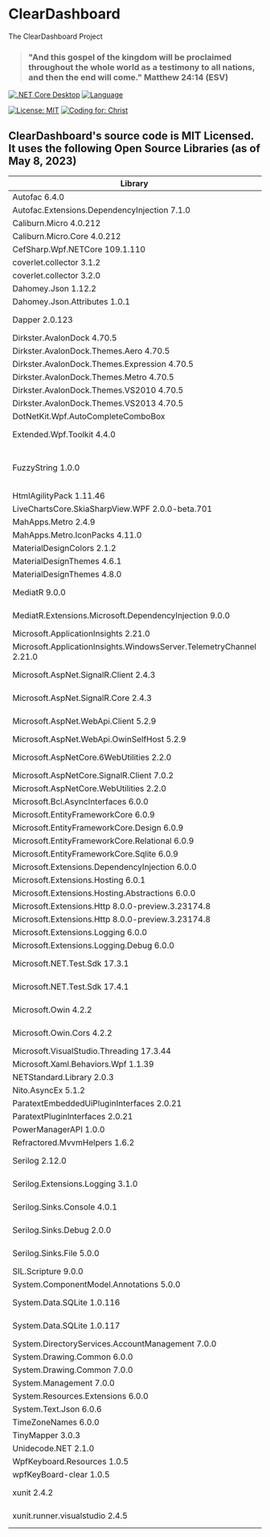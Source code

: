 # ClearDashboard
The ClearDashboard Project

> ### "And this gospel of the kingdom will be proclaimed throughout the whole world as a testimony to all nations, and then the end will come." Matthew 24:14 (ESV)



[![.NET Core Desktop](https://github.com/Clear-Bible/ClearDashboard/actions/workflows/dotnet-desktop.yml/badge.svg)](https://github.com/Clear-Bible/ClearDashboard/actions/workflows/dotnet-desktop.yml)
[![Language](https://img.shields.io/badge/Language-C%23-blue.svg?style=flat-square)](https://docs.microsoft.com/en-us/dotnet/csharp/)

[![License: MIT](https://img.shields.io/badge/License-MIT-yellow.svg)](https://github.com/Clear-Bible/ClearDashboard/blob/main/LICENSE)
[![Coding for: Christ](https://img.shields.io/badge/Coding%20for-Christ-purple.svg)](https://www.clear.bible/)

## ClearDashboard's source code is MIT Licensed.  It uses the following Open Source Libraries (as of May 8, 2023)

| Library| License | Link to License | 
|----------------------------------------------------------|------------------|-----------------------------------------|
| Autofac 6.4.0 | MIT | https://github.com/autofac/Autofac/blob/develop/LICENSE | 
| Autofac.Extensions.DependencyInjection 7.1.0 | MIT | https://github.com/autofac/Autofac/blob/develop/LICENSE | 
| Caliburn.Micro 4.0.212 | MIT | https://github.com/coverlet-coverage/coverlet/blob/master/LICENSE | 
| Caliburn.Micro.Core 4.0.212 | MIT | https://github.com/coverlet-coverage/coverlet/blob/master/LICENSE | 
| CefSharp.Wpf.NETCore 109.1.110 | MIT | https://www.nuget.org/packages/CefSharp.Wpf.NETCore/113.1.40/License | 
| coverlet.collector 3.1.2 | MIT | https://github.com/coverlet-coverage/coverlet/blob/master/LICENSE | 
| coverlet.collector 3.2.0 | MIT | https://github.com/coverlet-coverage/coverlet/blob/master/LICENSE | 
| Dahomey.Json 1.12.2 | MIT | https://github.com/dahomey-technologies/Dahomey.Json/blob/master/LICENSE | 
| Dahomey.Json.Attributes 1.0.1 | MIT | https://github.com/dahomey-technologies/Dahomey.Json/blob/master/LICENSE | 
| Dapper 2.0.123 | Apache 2.0 | https://github.com/DapperLib/Dapper/blob/main/License.txt | 
| Dirkster.AvalonDock 4.70.5 | MS-PL | https://github.com/Dirkster99/AvalonDock/blob/master/LICENSE | 
| Dirkster.AvalonDock.Themes.Aero 4.70.5 | MS-PL | https://github.com/Dirkster99/AvalonDock/blob/master/LICENSE | 
| Dirkster.AvalonDock.Themes.Expression 4.70.5 | MS-PL | https://github.com/Dirkster99/AvalonDock/blob/master/LICENSE | 
| Dirkster.AvalonDock.Themes.Metro 4.70.5 | MS-PL | https://github.com/Dirkster99/AvalonDock/blob/master/LICENSE | 
| Dirkster.AvalonDock.Themes.VS2010 4.70.5 | MS-PL | https://github.com/Dirkster99/AvalonDock/blob/master/LICENSE | 
| Dirkster.AvalonDock.Themes.VS2013 4.70.5 | MS-PL | https://github.com/Dirkster99/AvalonDock/blob/master/LICENSE | 
| DotNetKit.Wpf.AutoCompleteComboBox | MIT | https://github.com/vain0x/DotNetKit.Wpf.AutoCompleteComboBox/blob/main/LICENSE.md | 
| Extended.Wpf.Toolkit 4.4.0 | Common License | https://www.nuget.org/packages/Extended.Wpf.Toolkit/4.4.0/License | 
| FuzzyString 1.0.0 | Eclipse Public License 1.0 | https://github.com/kdjones/fuzzystring/blob/master/LICENSE | 
| HtmlAgilityPack 1.11.46 | MIT | https://github.com/zzzprojects/html-agility-pack/blob/master/LICENSE | 
| LiveChartsCore.SkiaSharpView.WPF 2.0.0-beta.701 | MIT | https://github.com/beto-rodriguez/LiveCharts2/blob/master/LICENSE | 
| MahApps.Metro 2.4.9 | MIT | https://github.com/MahApps/MahApps.Metro/blob/develop/LICENSE | 
| MahApps.Metro.IconPacks 4.11.0 | MIT | https://github.com/MahApps/MahApps.Metro/blob/develop/LICENSE | 
| MaterialDesignColors 2.1.2 | MIT | https://github.com/MaterialDesignInXAML/MaterialDesignInXamlToolkit/blob/master/LICENSE | 
| MaterialDesignThemes 4.6.1 | MIT | https://github.com/MaterialDesignInXAML/MaterialDesignInXamlToolkit/blob/master/LICENSE | 
| MaterialDesignThemes 4.8.0 | MIT | https://github.com/MaterialDesignInXAML/MaterialDesignInXamlToolkit/blob/master/LICENSE | 
| MediatR 9.0.0 | Apache 2.0 | https://github.com/jbogard/MediatR/blob/master/LICENSE | 
| MediatR.Extensions.Microsoft.DependencyInjection 9.0.0 | Apache 2.0 | https://github.com/jbogard/MediatR/blob/master/LICENSE | 
| Microsoft.ApplicationInsights 2.21.0 | MIT | https://github.com/microsoft/ApplicationInsights-dotnet/blob/main/LICENSE | 
| Microsoft.ApplicationInsights.WindowsServer.TelemetryChannel 2.21.0 | MIT | https://licenses.nuget.org/MIT | 
| Microsoft.AspNet.SignalR.Client 2.4.3 | Apache 2.0 | https://www.apache.org/licenses/LICENSE-2.0 | 
| Microsoft.AspNet.SignalR.Core 2.4.3 | Apache 2.0 | https://www.apache.org/licenses/LICENSE-2.0 | 
| Microsoft.AspNet.WebApi.Client 5.2.9 | Common License | https://www.nuget.org/packages/Microsoft.AspNet.WebApi.Client/5.2.9/License | 
| Microsoft.AspNet.WebApi.OwinSelfHost 5.2.9 | MS-PL | https://www.nuget.org/packages/Microsoft.AspNet.WebApi.OwinSelfHost/5.2.9/License | 
| Microsoft.AspNetCore.6WebUtilities 2.2.0 | Apache 2.0 | https://raw.githubusercontent.com/aspnet/AspNetCore/2.0.0/LICENSE.txt | 
| Microsoft.AspNetCore.SignalR.Client 7.0.2 | MIT | https://github.com/dotnet/aspnetcore/blob/main/LICENSE.txt | 
| Microsoft.AspNetCore.WebUtilities 2.2.0 | MIT | https://raw.githubusercontent.com/aspnet/AspNetCore/2.0.0/LICENSE.txtt | 
| Microsoft.Bcl.AsyncInterfaces 6.0.0 | MIT | https://github.com/dotnet/runtime/blob/main/LICENSE.TXT | 
| Microsoft.EntityFrameworkCore 6.0.9 | MIT | https://github.com/dotnet/efcore/blob/main/LICENSE.txt | 
| Microsoft.EntityFrameworkCore.Design 6.0.9 | MIT | https://github.com/dotnet/efcore/blob/main/LICENSE.txt | 
| Microsoft.EntityFrameworkCore.Relational 6.0.9 | MIT | https://github.com/dotnet/efcore/blob/main/LICENSE.txt | 
| Microsoft.EntityFrameworkCore.Sqlite 6.0.9 | MIT | https://github.com/dotnet/efcore/blob/main/LICENSE.txt | 
| Microsoft.Extensions.DependencyInjection 6.0.0 | MIT | https://github.com/dotnet/runtime/blob/main/LICENSE.TXT | 
| Microsoft.Extensions.Hosting 6.0.1 | MIT | https://github.com/dotnet/runtime/blob/main/LICENSE.TXT | 
| Microsoft.Extensions.Hosting.Abstractions 6.0.0 | MIT | https://github.com/dotnet/runtime/blob/main/LICENSE.TXT | 
| Microsoft.Extensions.Http 8.0.0-preview.3.23174.8 | MIT | https://github.com/dotnet/runtime/blob/main/LICENSE.TXT | 
| Microsoft.Extensions.Http 8.0.0-preview.3.23174.8 | MIT | https://github.com/dotnet/runtime/blob/main/LICENSE.TXT | 
| Microsoft.Extensions.Logging 6.0.0 | MIT | https://github.com/dotnet/runtime/blob/main/LICENSE.TXT | 
| Microsoft.Extensions.Logging.Debug 6.0.0 | MIT | https://github.com/dotnet/runtime/blob/main/LICENSE.TXT | 
| Microsoft.NET.Test.Sdk 17.3.1 | Common License | https://www.nuget.org/packages/Microsoft.NET.Test.Sdk/17.6.0/License | 
| Microsoft.NET.Test.Sdk 17.4.1 | Common License | https://www.nuget.org/packages/Microsoft.NET.Test.Sdk/17.4.1/License | 
| Microsoft.Owin 4.2.2 | Apache 2.0 | https://licenses.nuget.org/Apache-2.0 | 
| Microsoft.Owin.Cors 4.2.2 | Apache 2.0 | https://licenses.nuget.org/Apache-2.0 | 
| Microsoft.VisualStudio.Threading 17.3.44 | MIT | https://github.com/microsoft/vs-threading/blob/main/LICENSE | 
| Microsoft.Xaml.Behaviors.Wpf 1.1.39 | MIT | https://github.com/microsoft/XamlBehaviorsWpf/blob/master/LICENSE | 
| NETStandard.Library 2.0.3 | MIT | https://github.com/dotnet/runtime/blob/main/LICENSE.TXT | 
| Nito.AsyncEx 5.1.2 | MIT | https://github.com/StephenCleary/AsyncEx/blob/master/LICENSE | 
| ParatextEmbeddedUiPluginInterfaces 2.0.21 | MIT | https://licenses.nuget.org/MITT | 
| ParatextPluginInterfaces 2.0.21 | MIT | https://licenses.nuget.org/MIT | 
| PowerManagerAPI 1.0.0 | MIT | https://github.com/Ravatsaas/PowerManagerAPI/blob/master/LICENSE | 
| Refractored.MvvmHelpers 1.6.2 | MIT | https://github.com/jamesmontemagno/mvvm-helpers/blob/master/LICENSE.md | 
| Serilog 2.12.0 | Apache 2.0 | https://www.apache.org/licenses/LICENSE-2.0 | 
| Serilog.Extensions.Logging 3.1.0 | Apache 2.0 | https://www.apache.org/licenses/LICENSE-2.0 | 
| Serilog.Sinks.Console 4.0.1 | Apache 2.0 | https://www.apache.org/licenses/LICENSE-2.0 | 
| Serilog.Sinks.Debug 2.0.0 | Apache 2.0 | https://www.apache.org/licenses/LICENSE-2.0 | 
| Serilog.Sinks.File 5.0.0 | Apache 2.0 | https://www.apache.org/licenses/LICENSE-2.0 | 
| SIL.Scripture 9.0.0 | MIT | https://software.sil.org/scriptureappbuilder/license/ | 
| System.ComponentModel.Annotations 5.0.0 | MIT | https://github.com/dotnet/runtime/blob/main/LICENSE.TXT | 
| System.Data.SQLite 1.0.116 | Public Domain | https://www.sqlite.org/copyright.html | 
| System.Data.SQLite 1.0.117 | Public Domain | https://www.sqlite.org/copyright.html | 
| System.DirectoryServices.AccountManagement 7.0.0 | MIT | https://github.com/dotnet/runtime/blob/main/LICENSE.TXT | 
| System.Drawing.Common 6.0.0 | MIT | https://github.com/dotnet/runtime/blob/main/LICENSE.TXT | 
| System.Drawing.Common 7.0.0 | MIT | https://github.com/dotnet/runtime/blob/main/LICENSE.TXT | 
| System.Management 7.0.0 | MIT | https://github.com/dotnet/runtime/blob/main/LICENSE.TXT | 
| System.Resources.Extensions 6.0.0 | MIT | https://github.com/dotnet/runtime/blob/main/LICENSE.TXT | 
| System.Text.Json 6.0.6 | MIT | https://github.com/dotnet/runtime/blob/main/LICENSE.TXT | 
| TimeZoneNames 6.0.0 | MIT | https://github.com/mattjohnsonpint/TimeZoneNames/blob/main/LICENSE | 
| TinyMapper 3.0.3 | MIT | https://github.com/TinyMapper/TinyMapper/blob/master/LICENSE | 
| Unidecode.NET 2.1.0 | MIT | https://github.com/thecoderok/Unidecode.NET/blob/master/LICENSE | 
| WpfKeyboard.Resources 1.0.5 | MIT | https://github.com/naveedmurtuza/VirtualKeyboardControl/blob/master/LICENSE | 
| wpfKeyBoard-clear 1.0.5 | MIT | https://github.com/naveedmurtuza/VirtualKeyboardControl/blob/master/LICENSE | 
| xunit 2.4.2 | Apache 2.0 | https://github.com/xunit/xunit/blob/main/LICENSE | 
| xunit.runner.visualstudio 2.4.5 | Apache 2.0 | https://github.com/xunit/visualstudio.xunit/blob/main/License.txt | 

